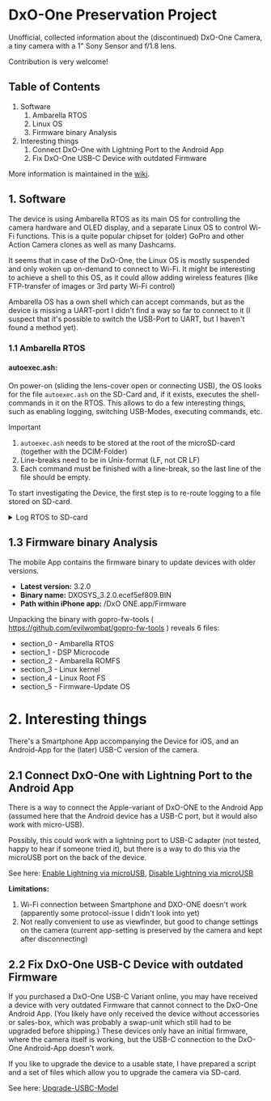 # DxO-One Preservation Project
Unofficial, collected information about the (discontinued) DxO-One Camera, a tiny camera with a 1" Sony Sensor and f/1.8 lens. 

Contribution is very welcome!

## Table of Contents
1. Software
   1. Ambarella RTOS
   2. Linux OS
   3. Firmware binary Analysis
2. Interesting things
   1. Connect DxO-One with Lightning Port to the Android App
   2. Fix DxO-One USB-C Device with outdated Firmware

More information is maintained in the [wiki](https://github.com/rickdeck/DxO-One/wiki).

## 1. Software

The device is using Ambarella RTOS as its main OS for controlling the camera hardware and OLED display, and a separate Linux OS to control Wi-Fi functions.
This is a quite popular chipset for (older) GoPro and other Action Camera clones as well as many Dashcams.

It seems that in case of the DxO-One, the Linux OS is mostly suspended and only woken up on-demand to connect to Wi-Fi. It might be interesting to achieve a shell to this OS, as it could allow adding wireless features (like FTP-transfer of images or 3rd party Wi-Fi control)

Ambarella OS has a own shell which can accept commands, but as the device is missing a UART-port I didn't find a way so far to connect to it (I suspect that it's possible to switch the USB-Port to UART, but I haven't found a method yet).


### 1.1 Ambarella RTOS
#### autoexec.ash:
On power-on (sliding the lens-cover open or connecting USB), the OS looks for the file `autoexec.ash` on the SD-Card and, if it exists, executes the shell-commands in it on the RTOS.
This allows to do a few interesting things, such as enabling logging, switching USB-Modes, executing commands, etc.

> [!IMPORTANT]
> 1. `autoexec.ash` needs to be stored at the root of the microSD-card (together with the DCIM-Folder)
> 2. Line-breaks need to be in Unix-format (LF, not CR LF)
> 3. Each command must be finished with a line-break, so the last line of the file should be empty.

To start investigating the Device, the first step is to re-route logging to a file stored on SD-card.

<details>
  <summary>Log RTOS to SD-card</summary>

   Download here: [Log-to-SD]( https://github.com/rickdeck/DxO-One/tree/main/Autoexec%20Scripts/Log-to-SD )
  ```
  t dxo console 8
  (empty)
  ```
  When this file is saved on the root of the SD-card, on next power-on of the camera it will log its operation to the file console_debug.txt in the root of the microSD

</details>

## 1.3 Firmware binary Analysis
The mobile App contains the firmware binary to update devices with older versions.

- **Latest version:** 3.2.0
- **Binary name:** DXOSYS_3.2.0.ecef5ef809.BIN
- **Path within iPhone app:** /DxO ONE.app/Firmware

Unpacking the binary with gopro-fw-tools ( https://github.com/evilwombat/gopro-fw-tools ) reveals 6 files:
- section_0 - Ambarella RTOS
- section_1 - DSP Microcode
- section_2 - Ambarella ROMFS
- section_3 - Linux kernel
- section_4 - Linux Root FS
- section_5 - Firmware-Update OS

# 2. Interesting things
There's a Smartphone App accompanying the Device for iOS, and an Android-App for the (later) USB-C version of the camera.

## 2.1 Connect DxO-One with Lightning Port to the Android App
There is a way to connect the Apple-variant of DxO-ONE to the Android App (assumed here that the Android device has a USB-C port, but it would also work with micro-USB).

Possibly, this could work with a lightning port to USB-C adapter (not tested, happy to hear if someone tried it), but there is a way to do this via the microUSB port on the back of the device.

See here: [Enable Lightning via microUSB]( https://github.com/rickdeck/DxO-One/blob/main/Autoexec%20Scripts/AndroidApp-Enable), [Disable Lightning via microUSB]( https://github.com/rickdeck/DxO-One/blob/main/Autoexec%20Scripts/AndroidApp-Disable )

**Limitations:**
1. Wi-Fi connection between Smartphone and DXO-ONE doesn't work (apparently some protocol-issue I didn't look into yet)
2. Not really convenient to use as viewfinder, but good to change settings on the camera (current app-setting is preserved by the camera and kept after disconnecting)

## 2.2 Fix DxO-One USB-C Device with outdated Firmware
If you purchased a DxO-One USB-C Variant online, you may have received a device with very outdated Firmware that cannot connect to the DxO-One Android App.
(You likely have only received the device without accessories or sales-box, which was probably a swap-unit which still had to be upgraded before shipping.)
These devices only have an initial firmware, where the camera itself is working, but the USB-C connection to the DxO-One Android-App doesn't work.

If you like to upgrade the device to a usable state, I have prepared a script and a set of files which allow you to upgrade the camera via SD-card.

See here: [Upgrade-USBC-Model]( https://github.com/rickdeck/DxO-One/tree/main/Autoexec%20Scripts/Upgrade-USBC-Model)


